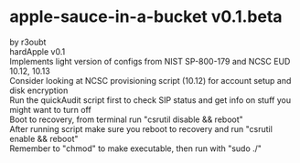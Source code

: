 # apple-sauce-in-a-bucket v0.1.beta
by r3oubt <br />
hardApple v0.1<br />
Implements light version of configs from NIST SP-800-179 and NCSC EUD 10.12, 10.13<br />
Consider looking at NCSC provisioning script (10.12) for account setup and disk encryption<br />
Run the quickAudit script first to check SIP status and get info on stuff you might want to turn off<br />
Boot to recovery, from terminal run "csrutil disable && reboot"<br />
After running script make sure you reboot to recovery and run "csrutil enable && reboot"<br />
Remember to "chmod" to make executable, then run with "sudo ./"<br />
